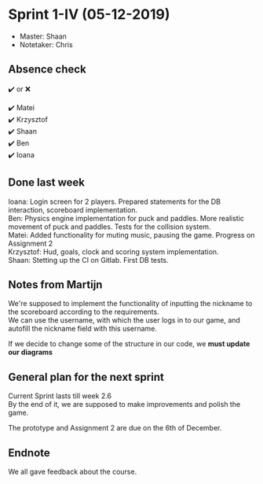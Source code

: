# Sprint 1-IV (05-12-2019)
- Master: Shaan
- Notetaker: Chris

## Absence check
:heavy_check_mark: or :x: <br/>

:heavy_check_mark: Matei<br/>
:heavy_check_mark: Krzysztof<br/>
:heavy_check_mark: Shaan<br/>
:heavy_check_mark: Ben<br/>
:heavy_check_mark: Ioana<br/>

## Done last week

Ioana: Login screen for 2 players. Prepared statements for the DB interaction, scoreboard implementation.  
Ben: Physics engine implementation for puck and paddles. More realistic movement of puck and paddles. Tests for the collision system.  
Matei: Added functionality for muting music, pausing the game. Progress on Assignment 2    
Krzysztof: Hud, goals, clock and scoring system implementation.  
Shaan: Stetting up the CI on Gitlab. First DB tests.  

## Notes from Martijn
We're supposed to implement the functionality of inputting the nickname to the scoreboard according to the requirements.  
We can use the username, with which the user logs in to our game, and autofill the nickname field with this username.

If we decide to change some of the structure in our code, we <b>must update our diagrams</b>

## General plan for the next sprint

Current Sprint lasts till week 2.6  
By the end of it, we are supposed to make improvements and polish the game.  

The prototype and Assignment 2 are due on the 6th of December.

## Endnote
We all gave feedback about the course.

